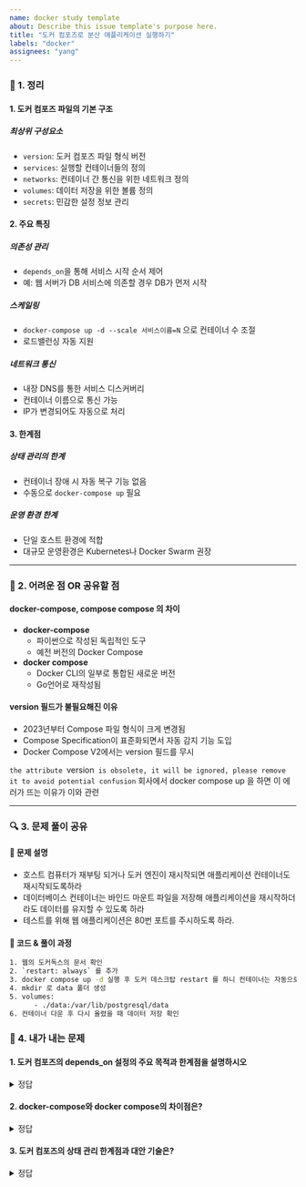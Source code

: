```yaml
---
name: docker study template
about: Describe this issue template's purpose here.
title: "도커 컴포즈로 분산 애플리케이션 실행하기"
labels: "docker"
assignees: "yang"
---
```


### 📌 1. 정리

#### 1. 도커 컴포즈 파일의 기본 구조

##### 최상위 구성요소

- `version`: 도커 컴포즈 파일 형식 버전
- `services`: 실행할 컨테이너들의 정의
- `networks`: 컨테이너 간 통신을 위한 네트워크 정의
- `volumes`: 데이터 저장을 위한 볼륨 정의
- `secrets`: 민감한 설정 정보 관리

#### 2. 주요 특징

##### 의존성 관리

- `depends_on`을 통해 서비스 시작 순서 제어
- 예: 웹 서버가 DB 서비스에 의존할 경우 DB가 먼저 시작

##### 스케일링

- `docker-compose up -d --scale 서비스이름=N` 으로 컨테이너 수 조절
- 로드밸런싱 자동 지원

##### 네트워크 통신

- 내장 DNS를 통한 서비스 디스커버리
- 컨테이너 이름으로 통신 가능
- IP가 변경되어도 자동으로 처리

#### 3. 한계점

##### 상태 관리의 한계

- 컨테이너 장애 시 자동 복구 기능 없음
- 수동으로 `docker-compose up` 필요

##### 운영 환경 한계

- 단일 호스트 환경에 적합
- 대규모 운영환경은 Kubernetes나 Docker Swarm 권장

---

### 🚀 2. 어려운 점 OR 공유할 점

#### docker-compose, compose compose 의 차이

- **docker-compose**
  - 파이썬으로 작성된 독립적인 도구
  - 예전 버전의 Docker Compose
- **docker compose**
  - Docker CLI의 일부로 통합된 새로운 버전
  - Go언어로 재작성됨

#### version 필드가 불필요해진 이유

- 2023년부터 Compose 파일 형식이 크게 변경됨
- Compose Specification이 표준화되면서 자동 감지 기능 도입
- Docker Compose V2에서는 version 필드를 무시

`the attribute `version` is obsolete, it will be ignored, please remove it to avoid potential confusion` 회사에서 docker compose up 을 하면 이 에러가 뜨는 이유가 이와 관련

---

### 🔍 3. 문제 풀이 공유

#### **📌 문제 설명**

- 호스트 컴퓨터가 재부팅 되거나 도커 엔진이 재시작되면 애플리케이션 컨테이너도 재시작되도록하라
- 데이터베이스 컨테이너는 바인드 마운트 파일을 저장해 애플리케이션을 재시작하더라도 데이터를 유지할 수 있도록 하라
- 테스트를 위해 웹 애플리케이션은 80번 포트를 주시하도록 하라.

#### **📌 코드 & 풀이 과정**

```bash
1. 웹의 도커독스의 문서 확인
2. `restart: always` 를 추가
3. docker compose up -d 실행 후 도커 데스크탑 restart 를 하니 컨테이너는 자동으로 올라가는 것을 확인
4. mkdir 로 data 폴더 생성
5. volumes:
      - ./data:/var/lib/postgresql/data
6. 컨테이너 다운 후 다시 올렸을 때 데이터 저장 확인
```

### 📝 4. 내가 내는 문제

#### 1. 도커 컴포즈의 depends_on 설정의 주요 목적과 한계점을 설명하시오

<details>
<summary>정답</summary>

##### 주요 목적

- 서비스 간 시작 순서 제어
- 특정 서비스가 다른 서비스보다 먼저 시작되도록 보장

##### 한계점

- depends_on은 단순히 컨테이너 시작 순서만 제어할 뿐, 애플리케이션의 실제 준비 상태 확인하지 않음
- 데이터베이스 컨테이너가 시작되어도 실제 서비스가 준비되었다는 것을 보장하지 않음
- 초기화 과정이 필요한 서비스의 경우 완전한 의존성 관리 불가능
- 실제 애플리케이션 레벨의 의존성 처리를 위해서는 추가적인 헬스 체크나 재시도 로직 필요
</details>

#### 2. docker-compose와 docker compose의 차이점은?

<details>
<summary>정답</summary>

##### 명령어 차이점

- **docker-compose**
  - 파이썬으로 작성된 독립적인 도구
  - 예전 버전의 Docker Compose
- **docker compose**
  - Docker CLI의 일부로 통합된 새로운 버전
  - Go언어로 재작성됨

##### version 필드가 불필요해진 이유

- 2023년부터 Compose 파일 형식이 크게 변경됨
- Compose Specification이 표준화되면서 자동 감지 기능 도입
- Docker Compose V2에서는 version 필드를 무시

</details>

#### 3. 도커 컴포즈의 상태 관리 한계점과 대안 기술은?

<details>
<summary>정답</summary>

##### 상태 관리 한계점

- 컨테이너 장애 시 자동 복구 기능 부재
- 오류나 강제 종료 시 수동 복구 필요
- 분산 환경에서의 제한적인 상태 관리

##### 대안 기술

1. **Docker Swarm**
2. **Kubernetes**

   </details>
